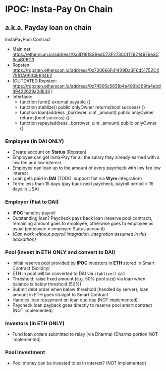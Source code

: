 # IPOC: Insta-Pay On Chain

## a.k.a. Payday loan on chain

InstaPayPool Contract
- Main net: https://etherscan.io/address/0x3D18f83BedC73F2730Cf179214976e3C6aaB06C3
- Ropsten: https://ropsten.etherscan.io/address/0x730666Fd1409Da3F6d51752C475fDA0934E634E2
- (OUTDATED Ropsten: https://ropsten.etherscan.io/address/0x74506c5651b4e496b369fa4ebdd9422629a0d838 )
- Interface:
  - function fund() external payable {}
  - function stablize() public onlyOwner returns(bool success) {}
  - function loan(address \_borrower, uint \_amount) public onlyOwner returns(bool success) {}
  - function repay(address \_borrower, uint \_amount) public onlyOwner {}

### Employee (in DAI ONLY)
- Create account on **Status** (Ropsten)
- Employee can get Insta-Pay for all the salary they already earned with a low fee and low interest
- Employee can loan up to the amount of every paycheck with low fee low interest
- Loan gets paid in **DAI** (TODO: support fiat via **Wyre** integration)
- Term: less than 15 days (pay back next paycheck, payroll period < 15 days in USA)

### Employer (Fiat to DAI)
- **IPOC** handles payroll
- Outstanding loan? Paycheck pays back loan (reserve pool contract), remaining amount goes to employee, otherwise goes to employee as usual (employee = employee Status account)
- *(Can work without payroll integration, integration assumed in this hackathon)*

### Pool (invest in ETH ONLY and convert to DAI)
- Initial reserve pool provided by **IPOC** investors in **ETH** stored in Smart Contract (Solidity)
- ETH in pool will be converted to DAI via `stablize()` call
- Threshold: raise fixed amount (e.g. 50% pool size) via loan when balance is below threshold (50%)
- Submit debt order when below threshold (handled by server), loan amount in ETH goes straight to Smart Contract
- Handles loan repayment on loan due day (NOT implemented)
- Paycheck loan payback goes directly to reserve pool smart contract (NOT implemented)

### Investors (in ETH ONLY)
- Fund loan orders submitted to relay (via Dharma) (Dharma portion NOT implemented)

### Pool Investment
- Pool money can be invested to earn interest? (NOT implemented)
